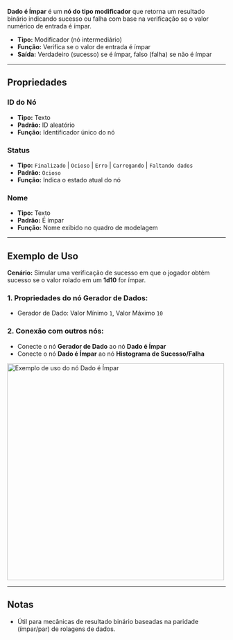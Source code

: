**Dado é Ímpar** é um **nó do tipo modificador** que retorna um resultado binário indicando sucesso ou falha com base na verificação se o valor numérico de entrada é ímpar.

- **Tipo:** Modificador (nó intermediário)
- **Função:** Verifica se o valor de entrada é ímpar
- **Saída:** Verdadeiro (sucesso) se é ímpar, falso (falha) se não é ímpar

---

## **Propriedades**

### **ID do Nó**

- **Tipo:** Texto
- **Padrão:** ID aleatório
- **Função:** Identificador único do nó

### **Status**

- **Tipo:** `Finalizado` | `Ocioso` | `Erro` | `Carregando` | `Faltando dados`
- **Padrão:** `Ocioso`
- **Função:** Indica o estado atual do nó

### **Nome**

- **Tipo:** Texto
- **Padrão:** É ímpar
- **Função:** Nome exibido no quadro de modelagem

---

## **Exemplo de Uso**

**Cenário:** Simular uma verificação de sucesso em que o jogador obtém sucesso se o valor rolado em um **1d10** for ímpar.

### **1. Propriedades do nó Gerador de Dados:**

- Gerador de Dado: Valor Mínimo `1`, Valor Máximo `10`

### **2. Conexão com outros nós:**

- Conecte o nó **Gerador de Dado** ao nó **Dado é Ímpar**
- Conecte o nó **Dado é Ímpar** ao nó **Histograma de Sucesso/Falha**

<img src="/node-crafter/doc-images/is-odd.png" width="500px" alt="Exemplo de uso do nó Dado é Ímpar"/>

---

## **Notas**

- Útil para mecânicas de resultado binário baseadas na paridade (ímpar/par) de rolagens de dados.
